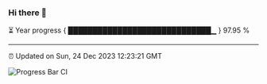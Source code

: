 ### Hi there 👋

⏳ Year progress { █████████████████████████████▁ } 97.95 %

---

⏰ Updated on Sun, 24 Dec 2023 12:23:21 GMT

![Progress Bar CI](https://github.com/liununu/liununu/workflows/Progress%20Bar%20CI/badge.svg)
